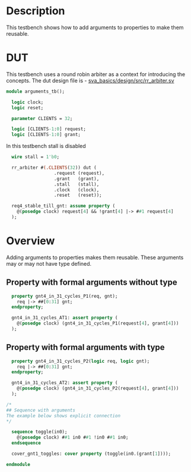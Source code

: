 # Description
This testbench shows how to add arguments to properties to make them
reusable.

# DUT
This testbench uses a round robin arbiter as a context for introducing the
concepts. The dut design file is -
[sva_basics/design/src/rr_arbiter.sv](https://github.com/openformal/sva_basics/blob/master/design/docs/rr_arbiter.md)

```sv
module arguments_tb();

  logic clock;
  logic reset;

  parameter CLIENTS = 32;

  logic [CLIENTS-1:0] request;
  logic [CLIENTS-1:0] grant;

```
In this testbench stall is disabled
```sv
  wire stall = 1'b0;

  rr_arbiter #(.CLIENTS(32)) dut (
                  .request (request),
                  .grant   (grant),
                  .stall   (stall),
                  .clock   (clock),
                  .reset   (reset));

  req4_stable_till_gnt: assume property (
    @(posedge clock) request[4] && !grant[4] |-> ##1 request[4]
  );

```
# Overview
Adding arguments to properties makes them reusable.
These arguments may or may not have type defined.
## Property with formal arguments without type
```sv
  property gnt4_in_31_cycles_P1(req, gnt);
    req |-> ##[0:31] gnt;
  endproperty;

  gnt4_in_31_cycles_AT1: assert property (
    @(posedge clock) (gnt4_in_31_cycles_P1(request[4], grant[4]))
  );

```
## Property with formal arguments with type
```sv
  property gnt4_in_31_cycles_P2(logic req, logic gnt);
    req |-> ##[0:31] gnt;
  endproperty;

  gnt4_in_31_cycles_AT2: assert property (
    @(posedge clock) (gnt4_in_31_cycles_P2(request[4], grant[4]))
  );

/*
## Sequence with arguments
The example below shows explicit connection
*/

  sequence toggle(in0);
    @(posedge clock) ##1 in0 ##1 !in0 ##1 in0;
  endsequence

  cover_gnt1_toggles: cover property (toggle(in0.(grant[1])));

endmodule
```
